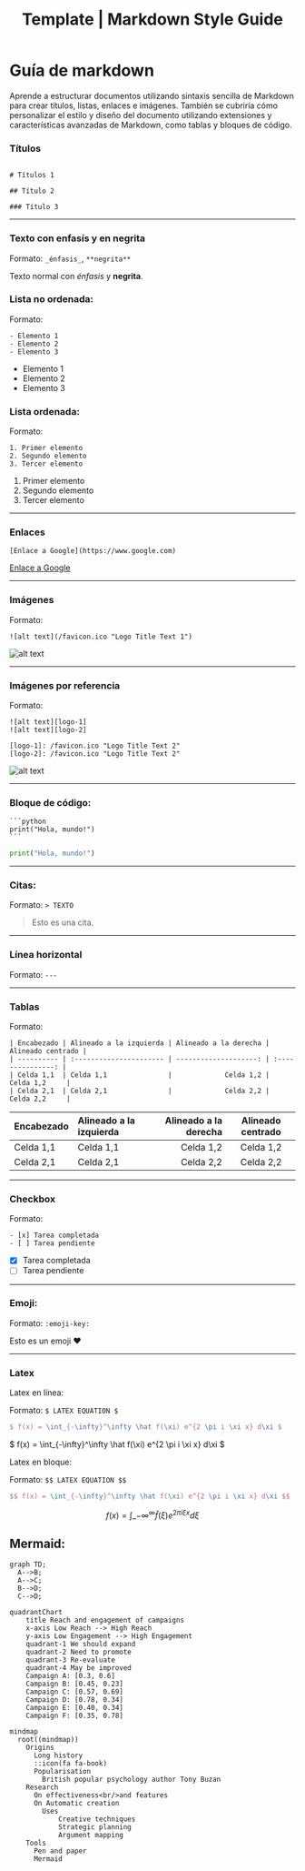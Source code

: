 ﻿---
postId: 000
filename: "000_template.md"
layout: "post"
title: "Template | Markdown Style Guide"
cover: "/assets/development/cover.png"
slug: "template-markdown"
chips:
  - label: "2023-12-17"
    icon: "pi pi-calendar"
  - label: "20 min"
    icon: "pi pi-clock"
authors:
  - id: 0
    name: "nonodev96"
    image: "/assets/development/avatar.png"
categories:
  - Markdown
  - Latex
keywords:
  - Markdown
  - Latex
summary: "Aprende a estructurar documentos utilizando sintaxis sencilla de Markdown para crear títulos, listas, enlaces e imágenes. También se cubriría cómo personalizar el estilo y diseño del documento utilizando extensiones y características avanzadas de Markdown, como tablas y bloques de código."
---

# Guía de markdown

Aprende a estructurar documentos utilizando sintaxis sencilla de Markdown para crear títulos, listas, enlaces e imágenes. También se cubriría cómo personalizar el estilo y diseño del documento utilizando extensiones y características avanzadas de Markdown, como tablas y bloques de código.

### Títulos

```àscii

# Títulos 1

## Título 2

### Título 3

```

---

### Texto con enfasís y en negrita

Formato: `_énfasis_`, `**negrita**`

Texto normal con _énfasis_ y **negrita**.

### Lista no ordenada:

Formato:

```ascii
- Elemento 1
- Elemento 2
- Elemento 3
```

- Elemento 1
- Elemento 2
- Elemento 3

### Lista ordenada:

Formato:

```àscii
1. Primer elemento
2. Segundo elemento
3. Tercer elemento
```

1. Primer elemento
2. Segundo elemento
3. Tercer elemento

---

### Enlaces

```ascii
[Enlace a Google](https://www.google.com)
```

[Enlace a Google](https://www.google.com)

---

### Imágenes

Formato:

```ascii
![alt text](/favicon.ico "Logo Title Text 1")
```

![alt text](/favicon.ico "Logo Title Text 1")

---

### Imágenes por referencia

Formato:  

```ascii
![alt text][logo-1]
![alt text][logo-2]

[logo-1]: /favicon.ico "Logo Title Text 2"
[logo-2]: /favicon.ico "Logo Title Text 2"
```

![alt text][logo-1]

[logo-1]: /favicon.ico "Logo Title Text 2"

---

### Bloque de código:

````ascii
```python
print("Hola, mundo!")
```
````

```python
print("Hola, mundo!")
```

---

### Citas:

Formato: `> TEXTO`

> Esto es una cita.

---

### Línea horizontal

Formato: `---`

---

### Tablas

Formato:

```ascii
| Encabezado | Alineado a la izquierda | Alineado a la derecha | Alineado centrado |
| ---------- | :---------------------- | --------------------: | :---------------: |
| Celda 1,1  | Celda 1,1               |             Celda 1,2 |     Celda 1,2     |
| Celda 2,1  | Celda 2,1               |             Celda 2,2 |     Celda 2,2     |
```

| Encabezado | Alineado a la izquierda | Alineado a la derecha | Alineado centrado |
| ---------- | :---------------------- | --------------------: | :---------------: |
| Celda 1,1  | Celda 1,1               |             Celda 1,2 |     Celda 1,2     |
| Celda 2,1  | Celda 2,1               |             Celda 2,2 |     Celda 2,2     |

---

### Checkbox

Formato:

```ascii
- [x] Tarea completada
- [ ] Tarea pendiente
```

- [x] Tarea completada
- [ ] Tarea pendiente

---

### Emoji:

Formato: `:emoji-key:`

Esto es un emoji :heart:

---

### Latex

Latex en línea:

Formato: `$ LATEX EQUATION $`

```latex
$ f(x) = \int_{-\infty}^\infty \hat f(\xi) e^{2 \pi i \xi x} d\xi $
```

$ f(x) = \int\_{-\infty}^\infty \hat f(\xi) e^{2 \pi i \xi x} d\xi $

Latex en bloque:

Formato: `$$ LATEX EQUATION $$`

```latex
$$ f(x) = \int_{-\infty}^\infty \hat f(\xi) e^{2 \pi i \xi x} d\xi $$
```

$$ f(x) = \int\_{-\infty}^\infty \hat f(\xi) e^{2 \pi i \xi x} d\xi $$

## Mermaid:

```mermaid
graph TD;
  A-->B;
  A-->C;
  B-->D;
  C-->D;
```

```mermaid
quadrantChart
    title Reach and engagement of campaigns
    x-axis Low Reach --> High Reach
    y-axis Low Engagement --> High Engagement
    quadrant-1 We should expand
    quadrant-2 Need to promote
    quadrant-3 Re-evaluate
    quadrant-4 May be improved
    Campaign A: [0.3, 0.6]
    Campaign B: [0.45, 0.23]
    Campaign C: [0.57, 0.69]
    Campaign D: [0.78, 0.34]
    Campaign E: [0.40, 0.34]
    Campaign F: [0.35, 0.78]
```

```mermaid
mindmap
  root((mindmap))
    Origins
      Long history
      ::icon(fa fa-book)
      Popularisation
        British popular psychology author Tony Buzan
    Research
      On effectiveness<br/>and features
      On Automatic creation
        Uses
            Creative techniques
            Strategic planning
            Argument mapping
    Tools
      Pen and paper
      Mermaid
```
